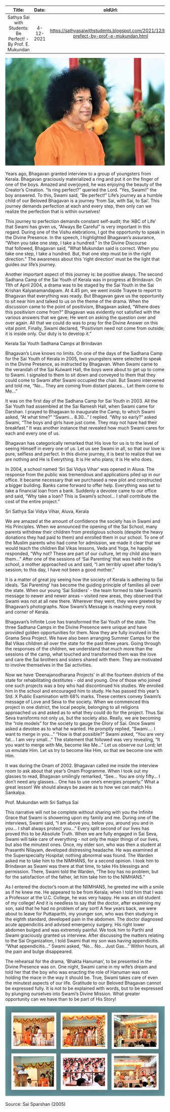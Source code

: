 



|Title:|Date:|oldUrl:|Tags:|
| :---: | :---: | :---: | :---: |
|Sathya Sai with Students: Be Perfect! - By Prof. E. Mukundan|4-12-2021|https://sathyasaiwithstudents.blogspot.com/2021/12/be-prefect-by-prof-e-mukundan.html|['Experiences of Teachers', 'Brindavan', 'Kerala', 'Youth']|
  
![image](images\img0.jpg)


Years ago, Bhagavan granted interview to a group of youngsters from Kerala. Bhagavan graciously materialized a ring and put it on the finger of one of the boys. Amazed and overjoyed, he was enjoying the beauty of the Creator’s Creation. “Is ring perfect?” queried the Lord. “Yes, Swami!” the boy answered. To this, Swami said, “Be perfect!” Life’s journey as a humble child of our Beloved Bhagavan is a journey ‘from Sai, with Sai, to Sai’. This journey demands perfection at each and every step, then only can we realize the perfection that is within ourselves!


This journey to perfection demands constant self-audit; the ‘ABC of Life’ that Swami has given us, “Always Be Careful” is very important in this regard. During one of the Vishu elebrations, I got the opportunity to speak in the Divine Presence. In the speech, I highlighted Bhagavan’s assurance, “When you take one step, I take a hundred.” In the Divine Discourse that followed, Bhagavan said, “What Mukundan said is correct. When you take one step, I take a hundred. But, that one step must be in the right direction.” The awareness about this ‘right direction’ must be the light that guides our life’s journey.


Another important aspect of this journey is: be positive always. The second Sadhana Camp of the Sai Youth of Kerala was in progress at Brindavan. On 11th of April 2004, a drama was to be staged by the Sai Youth in the Sai Krishan Kalyanamandapam. At 4.45 pm, we went inside Trayee to report to Bhagavan that everything was ready. But Bhagavan gave us the opportunity to sit near him and talked to us on the theme of the drama. When the discussion came to the point of positivism, Bhagavan asked, “Where does this positivism come from?” Bhagavan was evidently not satisfied with the various answers that we gave; He went on asking the question over and over again. All that we could do was to pray for the Divine Answer on this vital point. Finally, Swami declared, “Positivism need not come from outside; it is inside only. Our duty is to develop it.”


Kerala Sai Youth Sadhana Camps at Brindavan


Bhagavan’s Love knows no limits. On one of the days of the Sadhana Camp for the Sai Youth of Kerala in 2005, two youngsters were selected to speak in the Divine Presence, as instructed by Bhagavan. When Swami came to the verandah of the Sai Kulwant Hall, the boys were about to get up to come to Swami. I signaled to them to sit down and conveyed to them that they could come to Swami after Swami occupied the chair. But Swami intervened and told me, “No… They are coming from distant places… Let them come to Me…”


It was on the first day of the Sadhana Camp for Sai Youth in 2003. All the Sai Youth had assembled at the Sai Ramesh Hall, when Swami came for Darshan. I prayed to Bhagavan to inaugurate the Camp, to which Swami asked, “At what time?” “Swami… 8.30…” I replied. “Why so early?” asked Swami, “The boys and girls have just come. They may not have had their breakfast.” It was another instance that revealed how much Swami cares for each and every one of us.


Bhagavan has categorically remarked that His love for us is to the level of seeing Himself in every one of us. Let us see Swami in all, so that our love is pure, selfless and perfect. In this divine journey, it is best to realize that we are nothing and He is Everything. It is He who plans; it is He who does.


In 2004, a school named ‘Sri Sai Vidya Vihar’ was opened in Aluva. The response from the public was tremendous and applications piled up in our office. It became necessary that we purchased a new plot and constructed a bigger building. Banks came forward to offer help. Everything was set to take a financial loan from a bank. Suddenly a devotee came to our office and said, “Why take a loan? This is Swami’s school… I shall contribute the cost of the entire project.”


Sri Sathya Sai Vidya Vihar, Aluva, Kerala


We are amazed at the amount of confidence the society has in Swami and His Principles. When we announced the opening of the Sai School, many parents withdrew their children from prestigious schools (despite the heavy donations they had paid to them) and enrolled them in our school. To one of the Muslim parents who had come for admission, we made it clear that we would teach the children Bal Vikas lessons, Veda and Yoga, he happily responded, “Why not? These are part of our culture, let my child also learn them…” After one of the sessions of ‘Sai Parenting’ that was held in the school, a mother approached us and said, “I am terribly upset after today’s session; to this day, I have not been a good mother.”


It is a matter of great joy seeing how the society of Kerala is adhering to Sai ideals. ‘Sai Parenting’ has become the guiding principle of families all over the state. When our young ‘Sai Soldiers’ - the team formed to take Swami’s message to newer and newer areas – visited new areas, they observed that Swami was not at all new there. Wherever they went, they were greeted by Bhagavan’s photographs. Now Swami’s Message is reaching every nook and corner of Kerala.


Bhagavan’s Infinite Love has transformed the Sai Youth of the state. The three Sadhana Camps in the Divine Presence were unique and have provided golden opportunities for them. Now they are fully involved in the Grama Seva Project. We have also been arranging Summer Camps for the Bal Vikas children all over the state for the past three years. Going through the responses of the children, we understand that much more than the sessions of the camp, what touched and transformed them was the love and care the Sai brothers and sisters shared with them. They are motivated to involve themselves in the Sai activities.


Now we have ‘Deenajanodharana Projects’ in all the fourteen districts of the state for rehabilitating destitutes - old and young. One of those who joined one such projects was a boy who had discontinued his studies. We enrolled him in the school and encouraged him to study. He has passed this year’s Std. X Public Examination with 68% marks. These centers convey Swami’s message of Love and Seva to the society. When we commenced this project in one district, the local people, belonging to all religions approached us and asked as to what they could do for the project. Thus Sai Seva transforms not only us, but the society also. Really, we are becoming the “role models” for the society to gauge the Glory of Sai. Once Swami asked a devotee as to what he wanted. He promptly replied, “Swami…. I want to merge in you…” “How is that possible?” Swami asked, “You are very fat… I am very small…” The statement that followed was very revealing, “It you want to merge with Me, become like Me…” Let us observe our Lord; let us emulate Him. Let us try to become like Him, so that we become one with Him.


It was during the Onam of 2002. Bhagavan called me inside the interview room to ask about that year’s Onam Programme. When I took out my glasses to read, Bhagavan smilingly remarked, “See… You are only fifty… I don’t need any glasses… One has to use one’s energies properly.” What a great lesson! We should always be aware as to how we can match His Sankalpa.


Prof. Mukundan with Sri Sathya Sai


This narrative will not be complete without sharing with you the Infinite Grace that Swami is showering upon my family and me. During one of the interviews, Swami said, “I am above you, below you, around you and in you… I shall always protect you…” Every split second of our lives has proved this to be Absolute Truth. When we are fully engaged in Sai Seva, Swami will take care of everything - not only the major things of our lives, but also the minutest ones. Once, my elder son, who was then a student at Prasanthi Nilayam, developed distressing headache. He was examined at the Superspecialty Hospital; nothing abnormal was found. The Warden asked me to take him to the NIMHANS, for a second opinion. I took him to Brindavan as Swami was there at that time, to take His blessings and permission. There, Swami told the Warden, “The boy has no problem, but for the satisfaction of the father, let him take him to the NIMHANS.”


As I entered the doctor’s room at the NIIMHANS, he greeted me with a smile as if he knew me. He appeared to be from Kerala; when I told him that I was a Professor at the U.C. College, he was very happy. He was an old student of my college! And it is needless to say that the doctor, after examining my son, said that he had no problem of any sort! A few years back, we were about to leave for Puttaparthi, my younger son, who was then studying in the eighth standard, developed pain in the abdomen. The doctor diagnosed acute appendicitis and advised emergency surgery. His right lower abdomen bulged and was extremely painful. We took him to Parthi and Swami graciously granted us interview. After discussing the matters relating to the Sai Organization, I told Swami that my son was having appendicitis. “What appendicitis…” Swami asked, “No… No… Just Gas…” Within hours, all the pain and bulge disappeared.


The rehearsal for the drama, ‘Bhakta Hanuman’, to be presented in the Divine Presence was on. One night, Swami came in my wife’s dream and told her that the boy who was enacting the role of Hanuman was not holding the mace in the way it should be. True, Swami takes care of even the minutest aspects of our life. Gratitude to our Beloved Bhagavan cannot be expressed fully. It is not to be explained with words, but to be expressed by plunging ourselves into Swami’s Divine Mission. What greater opportunity can we have than to be part of His Story!
  
![image](images\img1.jpg)


Source: Sai Sparshan (2005)
